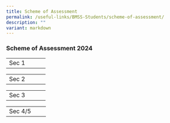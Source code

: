 ```yaml
---
title: Scheme of Assessment
permalink: /useful-links/BMSS-Students/scheme-of-assessment/
description: ""
variant: markdown
---
```

###  Scheme of Assessment 2024 

|  |  |  |  |
|---|---|---|---|
| Sec 1 | | | |


|  |  |  |  |
|---|---|---|---|
| Sec 2 |  |  |  |


|  |  |  |  |
|---|---|---|---|
| Sec 3 |  |  |  |


|  |  |  |  
|---|---|---|
| Sec 4/5 | | |